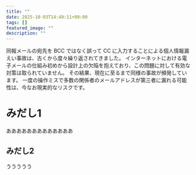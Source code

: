 ```yaml
---
title: ""
date: 2025-10-03T14:49:11+09:00
tags: []
featured_image: ""
description: ""
---
```


同報メールの宛先を BCC ではなく誤って CC に入力することによる個人情報漏えい事故は、古くから度々繰り返されてきました。
インターネットにおける電子メールの仕組み初めから設計上の欠陥を抱えており、この問題に対して有効な対策は取られていません。
その結果、現在に至るまで同様の事故が頻発しています。
一度の操作ミスで多数の関係者のメールアドレスが第三者に漏れる可能性は、今なお現実的なリスクです。

# みだし1

あああああああああああああ

## みだし2

ううううう

